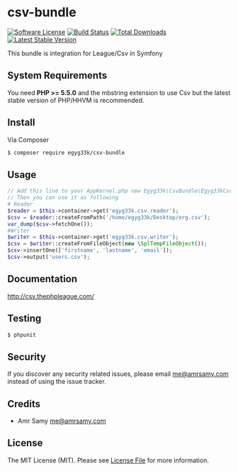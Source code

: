 # csv-bundle

[![Software License][ico-license]](LICENSE.md)
[![Build Status][ico-travis]][link-travis]
[![Total Downloads](https://poser.pugx.org/egyg33k/csv-bundle/downloads)](https://packagist.org/packages/egyg33k/csv-bundle)
[![Latest Stable Version](https://poser.pugx.org/egyg33k/csv-bundle/v/stable)](https://packagist.org/packages/egyg33k/csv-bundle)


This bundle is integration for League/Csv in Symfony

## System Requirements

You need **PHP >= 5.5.0** and the mbstring extension to use Csv but the latest stable version of PHP/HHVM is recommended.

## Install

Via Composer

``` bash
$ composer require egyg33k/csv-bundle

```

## Usage

``` php
// Add this line to your AppKernel.php new Egyg33k\CsvBundle\Egyg33kCsvBundle(),
// Then you can use it as following
# Reader
$reader = $this->container->get('egyg33k.csv.reader');
$csv = $reader::createFromPath('/home/egyg33k/Desktop/org.csv');
var_dump($csv->fetchOne());
#Writer
$writer = $this->container->get('egyg33k.csv.writer');
$csv = $writer::createFromFileObject(new \SplTempFileObject());
$csv->insertOne(['firstname', 'lastname', 'email']);
$csv->output('users.csv');
```

## Documentation
http://csv.thephpleague.com/

## Testing

``` bash
$ phpunit
```

## Security

If you discover any security related issues, please email me@amrsamy.com instead of using the issue tracker.

## Credits

- Amr Samy <me@amrsamy.com>

## License

The MIT License (MIT). Please see [License File](LICENSE.md) for more information.

[ico-travis]: https://travis-ci.org/EGYG33K/CsvBundle.svg?branch=master
[ico-license]: https://img.shields.io/badge/license-MIT-brightgreen.svg?style=flat-square

[link-travis]: https://travis-ci.org/EGYG33K/CsvBundle
[link-author]: https://github.com/EGYG33K
